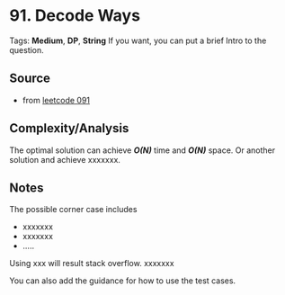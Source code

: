 [comment]: <> (This is a comment, it will not be included. For every question commit to the repository, you should put this readme file in the question/problem folder as a readme file, rename it to README.md)

# 91. Decode Ways
Tags: __Medium__, __DP__, __String__
If you want, you can put a brief Intro to the question.

## Source
* from [leetcode 091](https://leetcode.com/problems/decode-ways/)

## Complexity/Analysis
The optimal solution can achieve ___O(N)___ time and ___O(N)___ space. Or another solution and achieve xxxxxxx.

## Notes
The possible corner case includes
* xxxxxxx
* xxxxxxx
* .....

Using xxx will result stack overflow. xxxxxxx

You can also add the guidance for how to use the test cases.
